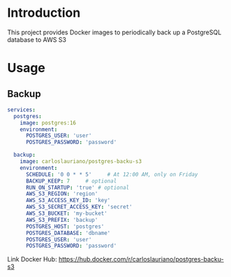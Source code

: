 # Introduction

This project provides Docker images to periodically back up a PostgreSQL database to AWS S3

# Usage

## Backup

```yaml
services:
  postgres:
    image: postgres:16
    environment:
      POSTGRES_USER: 'user'
      POSTGRES_PASSWORD: 'password'

  backup:
    image: carloslauriano/postgres-backu-s3
    environment:
      SCHEDULE: '0 0 * * 5'     # At 12:00 AM, only on Friday
      BACKUP_KEEP: 7     # optional
      RUN_ON_STARTUP: 'true' # optional
      AWS_S3_REGION: 'region'
      AWS_S3_ACCESS_KEY_ID: 'key'
      AWS_S3_SECRET_ACCESS_KEY: 'secret'
      AWS_S3_BUCKET: 'my-bucket'
      AWS_S3_PREFIX: 'backup'
      POSTGRES_HOST: 'postgres'
      POSTGRES_DATABASE: 'dbname'
      POSTGRES_USER: 'user'
      POSTGRES_PASSWORD: 'password'
```

Link Docker Hub: <https://hub.docker.com/r/carloslauriano/postgres-backu-s3>
